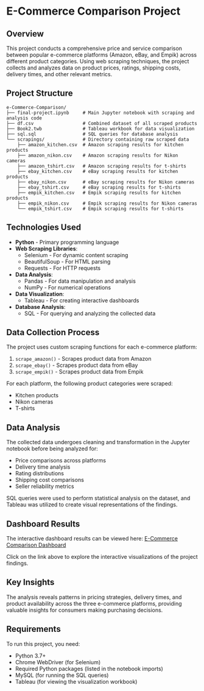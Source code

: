 # E-Commerce Comparison Project

## Overview
This project conducts a comprehensive price and service comparison between popular e-commerce platforms (Amazon, eBay, and Empik) across different product categories. Using web scraping techniques, the project collects and analyzes data on product prices, ratings, shipping costs, delivery times, and other relevant metrics.

## Project Structure

```
e-Commerce-Comparison/
├── final-project.ipynb     # Main Jupyter notebook with scraping and analysis code
├── df.csv                  # Combined dataset of all scraped products
├── Book2.twb               # Tableau workbook for data visualization
├── sql.sql                 # SQL queries for database analysis
└── scrapings/              # Directory containing raw scraped data
    ├── amazon_kitchen.csv  # Amazon scraping results for kitchen products
    ├── amazon_nikon.csv    # Amazon scraping results for Nikon cameras
    ├── amazon_tshirt.csv   # Amazon scraping results for t-shirts
    ├── ebay_kitchen.csv    # eBay scraping results for kitchen products
    ├── ebay_nikon.csv      # eBay scraping results for Nikon cameras
    ├── ebay_tshirt.csv     # eBay scraping results for t-shirts
    ├── empik_kitchen.csv   # Empik scraping results for kitchen products
    ├── empik_nikon.csv     # Empik scraping results for Nikon cameras
    └── empik_tshirt.csv    # Empik scraping results for t-shirts
```

## Technologies Used

- **Python** - Primary programming language
- **Web Scraping Libraries**:
  - Selenium - For dynamic content scraping
  - BeautifulSoup - For HTML parsing
  - Requests - For HTTP requests
- **Data Analysis**:
  - Pandas - For data manipulation and analysis
  - NumPy - For numerical operations
- **Data Visualization**:
  - Tableau - For creating interactive dashboards
- **Database Analysis**:
  - SQL - For querying and analyzing the collected data

## Data Collection Process

The project uses custom scraping functions for each e-commerce platform:
1. `scrape_amazon()` - Scrapes product data from Amazon
2. `scrape_ebay()` - Scrapes product data from eBay
3. `scrape_empik()` - Scrapes product data from Empik

For each platform, the following product categories were scraped:
- Kitchen products
- Nikon cameras
- T-shirts

## Data Analysis

The collected data undergoes cleaning and transformation in the Jupyter notebook before being analyzed for:
- Price comparisons across platforms
- Delivery time analysis
- Rating distributions
- Shipping cost comparisons
- Seller reliability metrics

SQL queries were used to perform statistical analysis on the dataset, and Tableau was utilized to create visual representations of the findings.

## Dashboard Results

The interactive dashboard results can be viewed here: [E-Commerce Comparison Dashboard](https://public.tableau.com/app/profile/rafal.kolakowski/viz/Book2_17449533261700/Dashboard1)

Click on the link above to explore the interactive visualizations of the project findings.

## Key Insights

The analysis reveals patterns in pricing strategies, delivery times, and product availability across the three e-commerce platforms, providing valuable insights for consumers making purchasing decisions.

## Requirements

To run this project, you need:
- Python 3.7+
- Chrome WebDriver (for Selenium)
- Required Python packages (listed in the notebook imports)
- MySQL (for running the SQL queries)
- Tableau (for viewing the visualization workbook) 